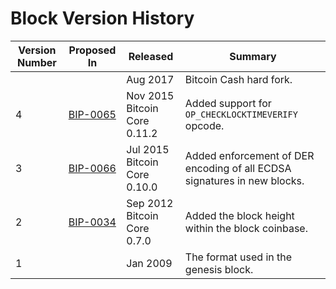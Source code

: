 # Block Version History
| Version Number | Proposed In | Released | Summary |
|--|--|--|---|
|||Aug 2017| Bitcoin Cash hard fork.|
|4|[BIP-0065](/history/bips)| Nov 2015<br>Bitcoin Core 0.11.2| Added support for `OP_CHECKLOCKTIMEVERIFY` opcode.|
|3|[BIP-0066](/history/bips)|Jul 2015<br>Bitcoin Core 0.10.0| Added enforcement of DER encoding of all ECDSA signatures in new blocks.|
|2|[BIP-0034](/history/bips)|Sep 2012<br>Bitcoin Core 0.7.0| Added the block height within the block coinbase.|
|1||Jan 2009|The format used in the genesis block.|